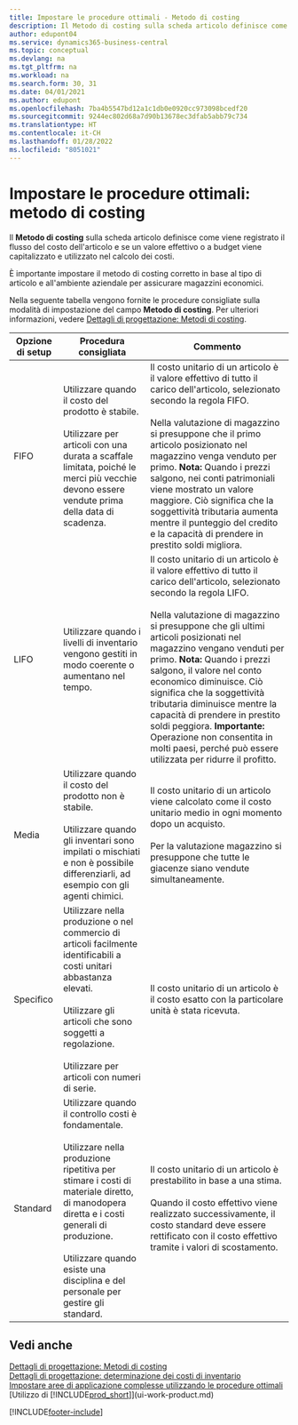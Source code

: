 ```yaml
---
title: Impostare le procedure ottimali - Metodo di costing
description: Il Metodo di costing sulla scheda articolo definisce come viene registrato il flusso del costo dell'articolo e se un valore effettivo o a budget viene capitalizzato e utilizzato nel calcolo dei costi.
author: edupont04
ms.service: dynamics365-business-central
ms.topic: conceptual
ms.devlang: na
ms.tgt_pltfrm: na
ms.workload: na
ms.search.form: 30, 31
ms.date: 04/01/2021
ms.author: edupont
ms.openlocfilehash: 7ba4b5547bd12a1c1db0e0920cc973098bcedf20
ms.sourcegitcommit: 9244ec802d68a7d90b13678ec3dfab5abb79c734
ms.translationtype: HT
ms.contentlocale: it-CH
ms.lasthandoff: 01/28/2022
ms.locfileid: "8051021"
---
```

# <a name="setup-best-practices-costing-method"></a>Impostare le procedure ottimali: metodo di costing

Il **Metodo di costing** sulla scheda articolo definisce come viene registrato il flusso del costo dell'articolo e se un valore effettivo o a budget viene capitalizzato e utilizzato nel calcolo dei costi.  

È importante impostare il metodo di costing corretto in base al tipo di articolo e all'ambiente aziendale per assicurare magazzini economici.  

Nella seguente tabella vengono fornite le procedure consigliate sulla modalità di impostazione del campo **Metodo di costing**. Per ulteriori informazioni, vedere [Dettagli di progettazione: Metodi di costing](design-details-costing-methods.md).  

|Opzione di setup|Procedura consigliata|Commento|  
|------------------|-------------------|-------------|  
|FIFO|Utilizzare quando il costo del prodotto è stabile.<br /><br /> Utilizzare per articoli con una durata a scaffale limitata, poiché le merci più vecchie devono essere vendute prima della data di scadenza.|Il costo unitario di un articolo è il valore effettivo di tutto il carico dell'articolo, selezionato secondo la regola FIFO.<br /><br /> Nella valutazione di magazzino si presuppone che il primo articolo posizionato nel magazzino venga venduto per primo. **Nota:**  Quando i prezzi salgono, nei conti patrimoniali viene mostrato un valore maggiore. Ciò significa che la soggettività tributaria aumenta mentre il punteggio del credito e la capacità di prendere in prestito soldi migliora.|  
|LIFO|Utilizzare quando i livelli di inventario vengono gestiti in modo coerente o aumentano nel tempo.|Il costo unitario di un articolo è il valore effettivo di tutto il carico dell'articolo, selezionato secondo la regola LIFO.<br /><br /> Nella valutazione di magazzino si presuppone che gli ultimi articoli posizionati nel magazzino vengano venduti per primo. **Nota:** Quando i prezzi salgono, il valore nel conto economico diminuisce. Ciò significa che la soggettività tributaria diminuisce mentre la capacità di prendere in prestito soldi peggiora. **Importante:** Operazione non consentita in molti paesi, perché può essere utilizzata per ridurre il profitto.|  
|Media|Utilizzare quando il costo del prodotto non è stabile.<br /><br /> Utilizzare quando gli inventari sono impilati o mischiati e non è possibile differenziarli, ad esempio con gli agenti chimici.|Il costo unitario di un articolo viene calcolato come il costo unitario medio in ogni momento dopo un acquisto.<br /><br /> Per la valutazione magazzino si presuppone che tutte le giacenze siano vendute simultaneamente.|
|Specifico|Utilizzare nella produzione o nel commercio di articoli facilmente identificabili a costi unitari abbastanza elevati.<br /><br /> Utilizzare gli articoli che sono soggetti a regolazione.<br /><br /> Utilizzare per articoli con numeri di serie.|Il costo unitario di un articolo è il costo esatto con la particolare unità è stata ricevuta.|
|Standard|Utilizzare quando il controllo costi è fondamentale.<br /><br /> Utilizzare nella produzione ripetitiva per stimare i costi di materiale diretto, di manodopera diretta e i costi generali di produzione.<br /><br /> Utilizzare quando esiste una disciplina e del personale per gestire gli standard.|Il costo unitario di un articolo è prestabilito in base a una stima.<br /><br /> Quando il costo effettivo viene realizzato successivamente, il costo standard deve essere rettificato con il costo effettivo tramite i valori di scostamento.|  

## <a name="see-also"></a>Vedi anche

[Dettagli di progettazione: Metodi di costing](design-details-costing-methods.md)  
[Dettagli di progettazione: determinazione dei costi di inventario](design-details-inventory-costing.md)  
[Impostare aree di applicazione complesse utilizzando le procedure ottimali](set-up-complex-application-areas-using-best-practices.md)  
[Utilizzo di [!INCLUDE[prod_short](includes/prod_short.md)]](ui-work-product.md)  


[!INCLUDE[footer-include](includes/footer-banner.md)]